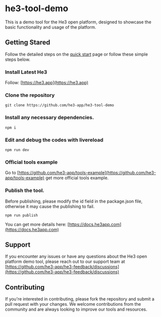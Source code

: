 # he3-tool-demo

This is a demo tool for the He3 open platform, designed to showcase the basic functionality and usage of the platform.

## Getting Stared

Follow the detailed steps on the [quick start](https://docs.he3app.com) page or follow these simple steps below.

### Install Latest He3

Follow: [https://he3.app](https://he3.app)

### Clone the repository

```
git clone https://github.com/he3-app/he3-tool-demo
```

### Install any necessary dependencies.

```
npm i
```

### Edit and debug the codes with livereload

```
npm run dev
```

### Official tools example

Go to [https://github.com/he3-app/tools-example](https://github.com/he3-app/tools-example) get more official tools example.

### Publish the tool.

Before publishing, please modify the id field in the package.json file, otherwise it may cause the publishing to fail.

```
npm run publish
```

You can get more details here: [https://docs.he3app.com](https://docs.he3app.com)

## Support

If you encounter any issues or have any questions about the He3 open platform demo tool, please reach out to our support team at [https://github.com/he3-app/he3-feedback/discussions](https://github.com/he3-app/he3-feedback/discussions)

## Contributing

If you're interested in contributing, please fork the repository and submit a pull request with your changes. We welcome contributions from the community and are always looking to improve our tools and resources.
